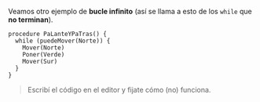 Veamos otro ejemplo de **bucle infinito** (así se llama a esto de los `while` que **no terminan**).

```gobstones
procedure PaLanteYPaTras() {
  while (puedeMover(Norte)) {
    Mover(Norte)
    Poner(Verde)
    Mover(Sur)
  }
}
```

> Escribí el código en el editor y fijate cómo (no) funciona.
